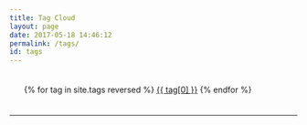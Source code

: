 ```yaml
---
title: Tag Cloud
layout: page
date: 2017-05-18 14:46:12
permalink: /tags/
id: tags
---
```



<center><i class="fa fa-tags fa-3x"></i></center>

<div id='tag_cloud' style="width:90%;margin:30px 0px 30px 5%;line-height:2em;">
  {% for tag in site.tags reversed %}
  <a href="#{{ tag[0] }}" title="{{ tag[0] }}" rel="{{ tag[1].size }}">{{ tag[0] }}</a>
  {% endfor %}
</div>

<hr>

<div id="tag-post-container"></div>

<script src="/assets/js/jquery.tagcloud.js" type="text/javascript" charset="utf-8"></script>

<script language="javascript">
  $.fn.tagcloud.defaults = {
      size: {start: 14, end: 42, unit: 'px'},
      color: {start: '#ACE6E6', end: '#226666'}
  };
  $(function () {
  var recentColor, recentSize;
    $('#tag_cloud a')
      .tagcloud()
      .mouseover(function(){
        var thiz = $(this);
        recentColor = thiz.css('color');
        //recentSize = thiz.css('font-size');
        thiz.css({'color': '#226666'});
      })
      .mouseout(function(){
        $(this).css({'color': recentColor});
      });
  }); 
</script>

<!-- 
<center><i class="fa fa-tags fa-3x"></i></center>

<div id='tag_cloud' style="width:90%;margin:30px 0px 30px 5%;line-height:2em;">
  {% for tag in site.tags reversed%}
  <a href="#{{ tag[0] }}" title="{{ tag[0] }}" rel="{{ tag[1].size }}">{{ tag[0] }}</a>
  {% endfor %}
</div>

<ul class="listing" style="list-style-type:none;margin-left:0%;margin-top:20px;">
  {% for tag in site.tags reversed%}
    <li class="listing-seperator" style="list-style-type:none;" id="{{ tag[0] }}">#{{ tag[0] }} </li>
      {% for post in tag[1] %}
        <li class="listing-item" style="list-style-type:none;">
        <time datetime="{{ post.date | date:"%Y-%m-%d" }}">{{ post.date | date:"%Y-%m-%d" }}</time>
        <a href="{{ post.url }}" title="{{ post.title }}" class="listing-item-a">{{ post.title }}</a>
        </li>
    {% endfor %}
  {% endfor %}
</ul>

<script src="/assets/js/jquery.min.js" type="text/javascript" charset="utf-8"></script> 
<script src="/assets/js/jquery.tagcloud.js" type="text/javascript" charset="utf-8"></script>

<script language="javascript">
    $.fn.tagcloud.defaults = {
        size: {start: 14, end: 42, unit: 'px'},
        color: {start: '#ACE6E6', end: '#226666'}
    };
    $(function () {
    var recentColor, recentSize;
        $('#tag_cloud a')
            .tagcloud()
            .mouseover(function(){
                var thiz = $(this);
                recentColor = thiz.css('color');
                //recentSize = thiz.css('font-size');
                thiz.css({'color': '#226666'});
            })
            .mouseout(function(){
                $(this).css({'color': recentColor});
            });
    });
</script>

<div class="back-top" title="Back to Top">
    <button class="btn btn-primary">
      <i class="fa fa-lg fa-chevron-up" style="color:#0e0e0e"></i>
    </button>
</div>

<script src="/assets/js/post.js" type="text/javascript"></script> -->